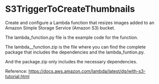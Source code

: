 # S3TriggerToCreateThumbnails
Create and configure a Lambda function that resizes images added to an Amazon Simple Storage Service (Amazon S3) bucket. 

The lambda_function.py file is the example code for the function.


The lambda__function.zip is the file where you can find the complete package that includes the dependencies and the lambda_funtion.py. 


And the package.zip only includes the necessary dependencies.

Reference: https://docs.aws.amazon.com/lambda/latest/dg/with-s3-tutorial.html
